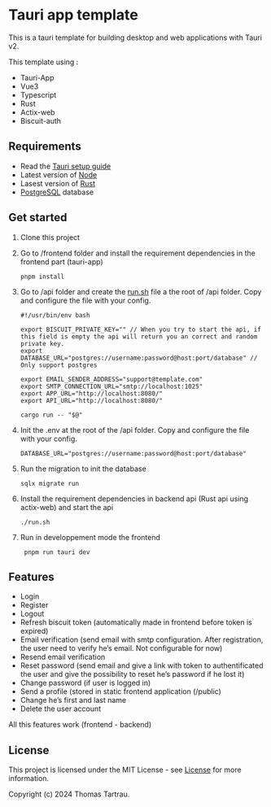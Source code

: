 # Tauri app template

This is a tauri template for building desktop and web applications with Tauri v2.

This template using  :

- Tauri-App
- Vue3
- Typescript
- Rust
- Actix-web
- Biscuit-auth

## Requirements

- Read the [Tauri setup guide](https://tauri.studio/en/docs/getting-started/intro/#setting-up-your-environment)
- Latest version of [Node](https://nodejs.org/)
- Lasest version of [Rust](%5Bwww.rust-lang.org%5D\(http://www.rust-lang.org\))
- [PostgreSQL](https://www.postgresql.org) database

## Get started

1. Clone this project

2. Go to /frontend folder and install the requirement dependencies in the frontend part (tauri-app)

   ```shell
   pnpm install
   ```

3. Go to /api folder and create the [run.sh](http://run.sh) file a the root of /api folder. Copy and configure the file with your config.

   ```
   #!/usr/bin/env bash
   
   export BISCUIT_PRIVATE_KEY="" // When you try to start the api, if this field is empty the api will return you an correct and random private key.
   export DATABASE_URL="postgres://username:password@host:port/database" // Only support postgres
   
   export EMAIL_SENDER_ADDRESS="support@template.com"
   export SMTP_CONNECTION_URL="smtp://localhost:1025"
   export APP_URL="http://localhost:8080/"
   export API_URL="http://localhost:8080/"
   
   cargo run -- "$@"
   ```

4. Init the .env at the root of the /api folder. Copy and configure the file with your config.

   ```
   DATABASE_URL="postgres://username:password@host:port/database"
   ```

5. Run the migration to init the database

   ```shell
   sqlx migrate run
   ```

6. Install the requirement dependencies in backend api (Rust api using actix-web) and start the api

   ```shell
   ./run.sh
   ```

7. Run in developpement mode the frontend

   ```shell
    pnpm run tauri dev
   ```

## Features

- Login
- Register
- Logout
- Refresh biscuit token (automatically made in frontend before token is expired)
- Email verification (send email with smtp configuration. After registration, the user need to verify he’s email. Not configurable for now)
- Resend email verification
- Reset password (send email and give a link with token to authentificated the user and give the possibility to reset he’s password if he lost it)
- Change password (if user is logged in)
- Send a profile (stored in static frontend application (/public)
- Change he’s first and last name
- Delete the user account

All this features work (frontend - backend)

## License

This project is licensed under the MIT License - see [License](<https://github.com/ThomasTartrau/tauri-template-vue/blob/main/LICENSE>) for more information.

Copyright (c) 2024 Thomas Tartrau.
